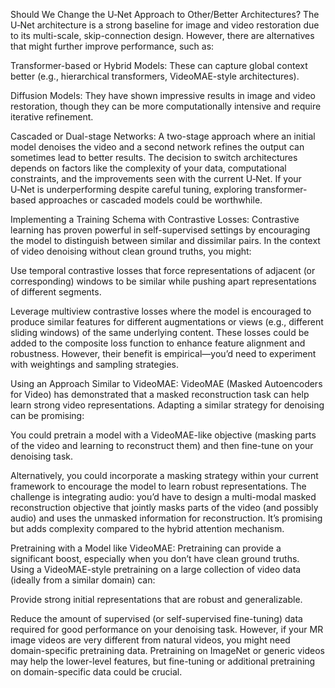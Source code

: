 Should We Change the U‑Net Approach to Other/Better Architectures?
The U‑Net architecture is a strong baseline for image and video restoration due to its multi-scale, skip-connection design. However, there are alternatives that might further improve performance, such as:

Transformer-based or Hybrid Models: These can capture global context better (e.g., hierarchical transformers, VideoMAE-style architectures).

Diffusion Models: They have shown impressive results in image and video restoration, though they can be more computationally intensive and require iterative refinement.

Cascaded or Dual-stage Networks: A two-stage approach where an initial model denoises the video and a second network refines the output can sometimes lead to better results.
The decision to switch architectures depends on factors like the complexity of your data, computational constraints, and the improvements seen with the current U‑Net. If your U‑Net is underperforming despite careful tuning, exploring transformer-based approaches or cascaded models could be worthwhile.

Implementing a Training Schema with Contrastive Losses:
Contrastive learning has proven powerful in self-supervised settings by encouraging the model to distinguish between similar and dissimilar pairs. In the context of video denoising without clean ground truths, you might:

Use temporal contrastive losses that force representations of adjacent (or corresponding) windows to be similar while pushing apart representations of different segments.

Leverage multiview contrastive losses where the model is encouraged to produce similar features for different augmentations or views (e.g., different sliding windows) of the same underlying content.
These losses could be added to the composite loss function to enhance feature alignment and robustness. However, their benefit is empirical—you’d need to experiment with weightings and sampling strategies.

Using an Approach Similar to VideoMAE:
VideoMAE (Masked Autoencoders for Video) has demonstrated that a masked reconstruction task can help learn strong video representations. Adapting a similar strategy for denoising can be promising:

You could pretrain a model with a VideoMAE-like objective (masking parts of the video and learning to reconstruct them) and then fine-tune on your denoising task.

Alternatively, you could incorporate a masking strategy within your current framework to encourage the model to learn robust representations. The challenge is integrating audio: you’d have to design a multi-modal masked reconstruction objective that jointly masks parts of the video (and possibly audio) and uses the unmasked information for reconstruction. It’s promising but adds complexity compared to the hybrid attention mechanism.

Pretraining with a Model like VideoMAE:
Pretraining can provide a significant boost, especially when you don’t have clean ground truths. Using a VideoMAE-style pretraining on a large collection of video data (ideally from a similar domain) can:

Provide strong initial representations that are robust and generalizable.

Reduce the amount of supervised (or self-supervised fine-tuning) data required for good performance on your denoising task. However, if your MR image videos are very different from natural videos, you might need domain-specific pretraining data. Pretraining on ImageNet or generic videos may help the lower-level features, but fine-tuning or additional pretraining on domain-specific data could be crucial.

